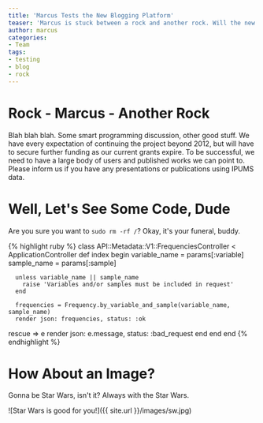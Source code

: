```yaml
---
title: 'Marcus Tests the New Blogging Platform'
teaser: 'Marcus is stuck between a rock and another rock. Will the new blogging platform save him?' 
author: marcus
categories:
- Team
tags:
- testing
- blog
- rock
---
```


Rock - Marcus - Another Rock
============================
Blah blah blah. Some smart programming discussion, other good stuff.
We have every expectation of continuing the project beyond 2012, but will have to secure further funding as our current grants expire. To be successful, we need to have a large body of users and published works we can point to. Please inform us if you have any presentations or publications using IPUMS data.

Well, Let's See Some Code, Dude
===============================

Are you sure you want to `sudo rm -rf /`? Okay, it's your funeral, buddy.
	
{% highlight ruby %}
class API::Metadata::V1::FrequenciesController < ApplicationController
  def index
    begin
      variable_name = params[:variable]
      sample_name = params[:sample]

      unless variable_name || sample_name
        raise 'Variables and/or samples must be included in request'
      end

      frequencies = Frequency.by_variable_and_sample(variable_name, sample_name)
      render json: frequencies, status: :ok
   rescue => e
      render json: e.message, status: :bad_request
    end
  end
end
{% endhighlight %}

How About an Image?
===================

Gonna be Star Wars, isn't it? Always with the Star Wars.

![Star Wars is good for you!]({{ site.url }}/images/sw.jpg)

